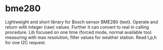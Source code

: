 # bme280
Lightweight and short library for Bosch sensor BME280 (test).
Operate and return with integer (raw) values. Further it can convert to real in calling procedure.
Lib focused on one time (forced mode, normal available too) measuring with max resolution,
filter values for weather station. Read t,p,h for one I2C request.
